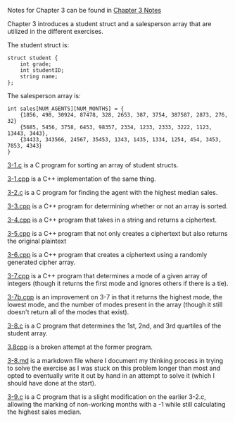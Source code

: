 Notes for Chapter 3 can be found in [Chapter 3 Notes](./Chapter_3_Notes.md)

Chapter 3 introduces a student struct and a salesperson array that are utilized in the different exercises.

The student struct is:

```
struct student {
    int grade;
    int studentID;
    string name;
};
```

The salesperson array is:

```
int sales[NUM_AGENTS][NUM_MONTHS] = {
    {1856, 498, 30924, 87478, 328, 2653, 387, 3754, 387587, 2873, 276, 32}
    {5685, 5456, 3758, 6453, 98357, 2334, 1233, 2333, 3222, 1123, 13443, 3443},
    {34433, 343566, 24567, 35453, 1343, 1435, 1334, 1254, 454, 3453, 7853, 4343}
}
```

[3-1.c](./3-1.c) is a C program for sorting an array of student structs.

[3-1.cpp](./3-1.cpp) is a C++ implementation of the same thing.

[3-2.c](./3-1.c) is a C program for finding the agent with the highest median sales.

[3-3.cpp](./3-3.cpp) is a C++ program for determining whether or not an array is sorted.

[3-4.cpp](./3-4.cpp) is a C++ program that takes in a string and returns a ciphertext.

[3-5.cpp](./3-5.cpp) is a C++ program that not only creates a ciphertext but also returns the original plaintext

[3-6.cpp](./3-6.cpp) is a C++ program that creates a ciphertext using a randomly generated cipher array.

[3-7.cpp](./3-7.cpp) is a C++ program that determines a mode of a given array of integers (though it returns the first mode and ignores others if there is a tie).

[3-7b.cpp](./3-7b.cpp) is an improvement on 3-7 in that it returns the highest mode, the lowest mode, and the number of modes present in the array (though it still doesn't return all of the modes that exist).

[3-8.c](./3-8.c) is a C program that determines the 1st, 2nd, and 3rd quartiles of the student array.

[3.8cpp](./3-8.cpp) is a broken attempt at the former program.

[3-8.md](./3-8.md) is a markdown file where I document my thinking process in trying to solve the exercise as I was stuck on this problem longer than most and opted to eventually write it out by hand in an attempt to solve it (which I should have done at the start).

[3-9.c](./3-9.c) is a C program that is a slight modification on the earlier 3-2.c, allowing the marking of non-working months with a -1 while still calculating the highest sales median.
